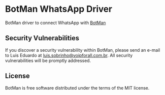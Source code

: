 # BotMan WhatsApp Driver

BotMan driver to connect WhatsApp with [BotMan](https://github.com/botman/botman)

[//]: # ([![Latest Version on Packagist]&#40;https://img.shields.io/packagist/v/botman/driver-telegram.svg?style=flat-square&#41;]&#40;https://packagist.org/packages/botman/driver-telegram&#41;)
[//]: # ([![Build Status]&#40;https://travis-ci.org/botman/driver-telegram.svg?branch=master&#41;]&#40;https://travis-ci.org/botman/driver-telegram&#41;)
[//]: # ([![codecov]&#40;https://codecov.io/gh/botman/driver-telegram/branch/master/graph/badge.svg&#41;]&#40;https://codecov.io/gh/botman/driver-telegram&#41;)

## Security Vulnerabilities

If you discover a security vulnerability within BotMan, please send an e-mail to Luis Eduardo at luis.sobrinho@voipforall.com.br. All security vulnerabilities will be promptly addressed.

## License

BotMan is free software distributed under the terms of the MIT license.
 
